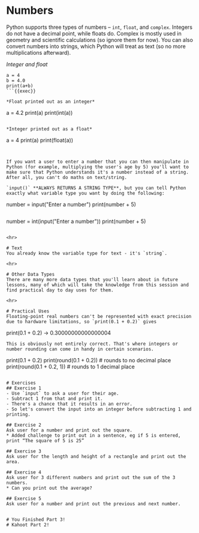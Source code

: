 # Numbers

Python supports three types of numbers – `int`, `float`, and `complex`. Integers do not have a decimal point, while floats do. Complex is mostly used in geometry and scientific calculations (so ignore them for now). You can also convert numbers into strings, which Python will treat as text (so no more multiplications afterward).

*Integer and float*
```
a = 4
b = 4.0
print(a+b)
```{{exec}}

*Float printed out as an integer*
```
a = 4.2
print(a)
print(int(a))
```{{exec}}

*Integer printed out as a float*
```
a = 4
print(a)
print(float(a))
```{{exec}}


If you want a user to enter a number that you can then manipulate in Python (for example, multiplying the user's age by 5) you'll want to make sure that Python understands it's a number instead of a string. After all, you can't do maths on text/string.

`input()` **ALWAYS RETURNS A STRING TYPE**, but you can tell Python exactly what variable type you want by doing the following:

```
number = input("Enter a number")
print(number + 5)
```{{copy}}

```
number = int(input("Enter a number"))
print(number + 5)
```{{copy}}

<hr>

# Text
You already know the variable type for text - it's `string`.

<hr>

# Other Data Types
There are many more data types that you'll learn about in future lessons, many of which will take the knowledge from this session and find practical day to day uses for them.

<hr>

# Practical Uses
Floating-point real numbers can't be represented with exact precision due to hardware limitations, so `print(0.1 + 0.2)` gives 
```
print(0.1 + 0.2)
-> 0.30000000000000004
```
This is obviously not entirely correct. That's where integers or number rounding can come in handy in certain scenarios.

```
print(0.1 + 0.2)
print(round(0.1 + 0.2)) # rounds to no decimal place
print(round(0.1 + 0.2, 1)) # rounds to 1 decimal place
```{{exec}}

# Exercises
## Exercise 1
- Use `input` to ask a user for their age.
- Subtract 1 from that and print it.
- There's a chance that it results in an error.
- So let's convert the input into an integer before subtracting 1 and printing.

## Exercise 2
Ask user for a number and print out the square.
* Added challenge to print out in a sentence, eg if 5 is entered, print “The square of 5 is 25”

## Exercise 3
Ask user for the length and height of a rectangle and print out the area.

## Exercise 4
Ask user for 3 different numbers and print out the sum of the 3 numbers.
* Can you print out the average?

## Exercise 5
Ask user for a number and print out the previous and next number.


# You Finished Part 3!
# Kahoot Part 2!
